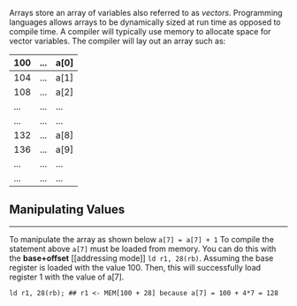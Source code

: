 Arrays store an array of variables also referred to as *vectors*. Programming languages allows arrays to be dynamically sized at run time as opposed to compile time. A compiler will typically use memory to allocate space for vector variables. The compiler will lay out an array such as: 

| 100 | ... | a[0] |
| --- | --- | ---- |
| 104 | ... | a[1] |
| 108 | ... | a[2] |
| ... | ... | ...  |
| ... | ... | ...  |
| 132 | ... | a[8] |
| 136 | ... | a[9] |
| ... | ... | ...  |
| ... | ... | ...  |
## Manipulating Values
____
To manipulate the array as shown below 
`a[7] = a[7] + 1`
To compile the statement above `a[7]` must be loaded from memory. You can do this with the **base+offset** [[addressing mode]] `ld r1, 28(rb)`. Assuming the base register is loaded with the value 100. Then, this will successfully load register 1 with the value of a[7]. 
```
ld r1, 28(rb); ## r1 <- MEM[100 + 28] because a[7] = 100 + 4*7 = 128
```
